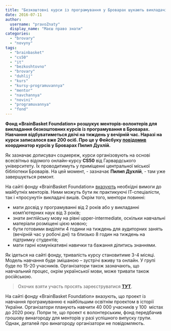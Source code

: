 ```yaml
---
title: "Безкоштовні курси із програмування у Броварах шукають викладачів-волонтерів"
date: 2016-07-11
author: 
  username: "pravoZnaty"
  display_name: "Маєш право знати"
categories: 
  - "brovary"
  - "novyny"
tags: 
  - "brainbasket"
  - "cs50"
  - "it"
  - "bezkoshtovno"
  - "brovary"
  - "duhlij"
  - "kurs"
  - "kursy-programuvannya"
  - "mentor"
  - "navchannya"
  - "novini"
  - "programuvannya"
  - "fond"
---
```


**Фонд «BrainBasket Foundation» розшукує менторів-волонтерів для викладання безкоштовних курсів із програмування в Броварах. Навчання відбуватиметься двічі на тиждень у вечірній час. Наразі на курси записалося вже 200 осіб. Про це у Фейсбуку [повідомив](https://www.facebook.com/groups/brovary/permalink/1299301880099775/) координатор курсів у Броварах Пилип Духлій.**

Як зазначає дописувач соцмереж, курси організовують на основі всесвітньо відомого онлайн-курсу **CS50** від Гарвардського університету. Їх проводитимуть у приміщенні центральної міської бібліотеки Броварів. На цей момент, - зазначає **Пилип Духлій**, - там уже завершується ремонт.

На сайті фонду «BrainBasket Foundation» [вказують](http://brainbasket.org/stati-mentorom-2/) необхідні вимоги до майбутніх менторів. Ними можуть бути як практикуючі ІТ-спеціалісти, так і «просунуті» викладачі вишів. Окрім того, ментори повинні:

- мати досвід у програмуванні від 2 років або у викладанні комп’ютерних наук від 3 років;
- знати англійську мову на рівні upper-intermediate, оскільки навчальні матеріали розміщені цією мовою;
- бути готовими виділяти 4 години на тиждень для аудиторних занять (вечірній час у робочі дні) та близько 8 годин на тиждень на підтримку студентів;
- мати гарні комунікативні навички та бажання ділитись знаннями.

Як ідеться на сайті фонду, тривалість курсу становитиме 3-4 місяці. Модель навчання буде змішаною – зустрічі вживу та онлайн. У групі буде по 15-20 учасників. Організатори також зазначають, що навчальний процес, окрім української мови, може тривати також російською.

> Охочих взяти участь просять зареєструватися **[ТУТ](https://docs.google.com/forms/d/1O2qKGrSPBYvR5S7qy4qPMzaIfiW2pY3zokAC0dA2iEQ/viewform)**.

На сайті фонду «BrainBasket Foundation» вказують, що проект із навчання програмуванню є найбільшим освітнім проектом в історії України. Організатори планують навчити 40 000 учасників у 100  містах до 2020 року. Попри те, що проект є волонтерським, фонд передбачив грошову винагороду для менторів у разі успішного випуску групи. Однак, деталей про винагороду організатори не повідомляють.
